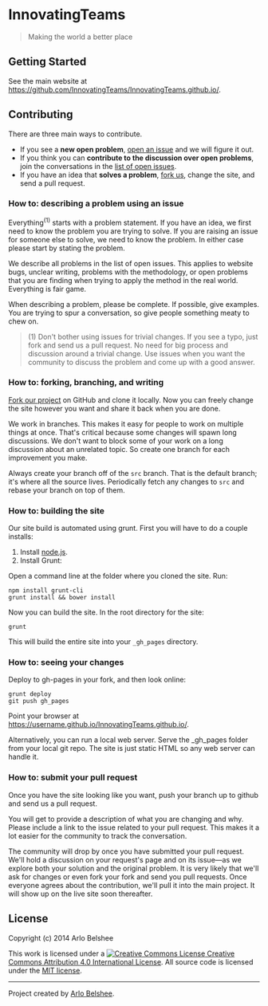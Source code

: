 # InnovatingTeams  

> Making the world a better place

## Getting Started

See the main website at <https://github.com/InnovatingTeams/InnovatingTeams.github.io/>.

## Contributing

There are three main ways to contribute.

* If you see a **new open problem**, [open an issue][new-issue] and we will figure it out.
* If you think you can **contribute to the discussion over open problems**, join the conversations in the [list of open issues][issues].
* If you have an idea that **solves a problem**, [fork us][fork], change the site, and send a pull request.

### How to: describing a problem using an issue

Everything<sup>(1)</sup> starts with a problem statement. If you have an idea, we first need to know the problem you are trying to solve. If you are raising an issue for someone else to solve, we need to know the problem. In either case please start by stating the problem.

We describe all problems in the list of open issues. This applies to website bugs, unclear writing, problems with the methodology, or open problems that you are finding when trying to apply the method in the real world. Everything is fair game.

When describing a problem, please be complete. If possible, give examples. You are trying to spur a conversation, so give people something meaty to chew on.

> (1) Don't bother using issues for trivial changes. If you see a typo, just fork and send us a pull request. No need for big process and discussion around a trivial change. Use issues when you want the community to discuss the problem and come up with a good answer.

### How to: forking, branching, and writing

[Fork our project](https://help.github.com/articles/fork-a-repo) on GitHub and clone it locally. Now you can freely change the site however you want and share it back when you are done.

We work in branches. This makes it easy for people to work on multiple things at once. That's critical because some changes will spawn long discussions. We don't want to block some of your work on a long discussion about an unrelated topic. So create one branch for each improvement you make.

Always create your branch off of the `src` branch. That is the default branch; it's where all the source lives. Periodically fetch any changes to `src` and rebase your branch on top of them.

### How to: building the site

Our site build is automated using grunt. First you will have to do a couple installs:

1. Install [node.js](http://nodejs.org/).
2. Install Grunt:

Open a command line at the folder where you cloned the site. Run:

	npm install grunt-cli
	grunt install && bower install

Now you can build the site. In the root directory for the site:

	grunt

This will build the entire site into your `_gh_pages` directory.

### How to: seeing your changes

Deploy to gh-pages in your fork, and then look online:

	grunt deploy
	git push gh_pages

Point your browser at <https://username.github.io/InnovatingTeams.github.io/>.

Alternatively, you can run a local web server. Serve the _gh_pages folder from your local git repo. The site is just static HTML so any web server can handle it.

### How to: submit your pull request

Once you have the site looking like you want, push your branch up to github and send us a pull request.

You will get to provide a description of what you are changing and why. Please include a link to the issue related to your pull request. This makes it a lot easier for the community to track the conversation.

The community will drop by once you have submitted your pull request. We'll hold a discussion on your request's page and on its issue&mdash;as we explore both your solution and the original problem. It is very likely that we'll ask for changes or even fork your fork and send you pull requests. Once everyone agrees about the contribution, we'll pull it into the main project. It will show up on the live site soon thereafter.

## License

Copyright (c) 2014 Arlo Belshee

This work is licensed under a [![Creative Commons License](https://i.creativecommons.org/l/by/4.0/88x31.png) Creative Commons Attribution 4.0 International License](http://creativecommons.org/licenses/by/4.0/). All source code is licensed under the [MIT license](LICENSE-MIT).

---

Project created by [Arlo Belshee](https://github.com/arlobelshee).

[issues]: https://github.com/InnovatingTeams/InnovatingTeams.github.io/issues "Current open problems"
[new-issue]: https://github.com/InnovatingTeams/InnovatingTeams.github.io/issues/new "Raise a new open problem"
[fork]: https://github.com/InnovatingTeams/InnovatingTeams.github.io/fork "Contribute a potential solution to a problem"